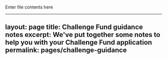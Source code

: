 Enter file contents here

---
layout: page
title: Challenge Fund guidance notes
excerpt: We've put together some notes to help you with your Challenge Fund application
permalink: pages/challenge-guidance
---

